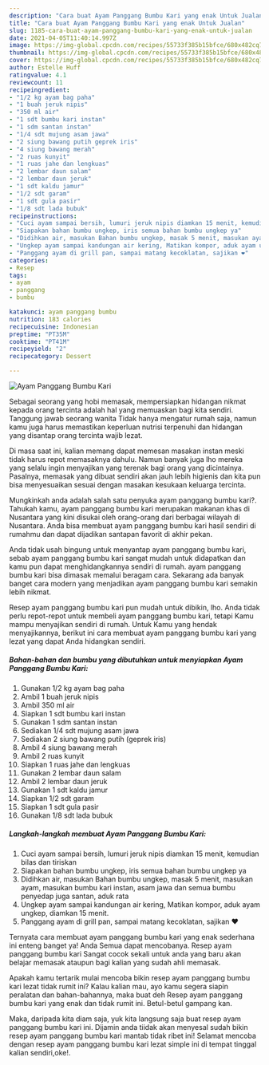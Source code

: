 ```yaml
---
description: "Cara buat Ayam Panggang Bumbu Kari yang enak Untuk Jualan"
title: "Cara buat Ayam Panggang Bumbu Kari yang enak Untuk Jualan"
slug: 1185-cara-buat-ayam-panggang-bumbu-kari-yang-enak-untuk-jualan
date: 2021-04-05T11:40:14.997Z
image: https://img-global.cpcdn.com/recipes/55733f385b15bfce/680x482cq70/ayam-panggang-bumbu-kari-foto-resep-utama.jpg
thumbnail: https://img-global.cpcdn.com/recipes/55733f385b15bfce/680x482cq70/ayam-panggang-bumbu-kari-foto-resep-utama.jpg
cover: https://img-global.cpcdn.com/recipes/55733f385b15bfce/680x482cq70/ayam-panggang-bumbu-kari-foto-resep-utama.jpg
author: Estelle Huff
ratingvalue: 4.1
reviewcount: 11
recipeingredient:
- "1/2 kg ayam bag paha"
- "1 buah jeruk nipis"
- "350 ml air"
- "1 sdt bumbu kari instan"
- "1 sdm santan instan"
- "1/4 sdt mujung asam jawa"
- "2 siung bawang putih geprek iris"
- "4 siung bawang merah"
- "2 ruas kunyit"
- "1 ruas jahe dan lengkuas"
- "2 lembar daun salam"
- "2 lembar daun jeruk"
- "1 sdt kaldu jamur"
- "1/2 sdt garam"
- "1 sdt gula pasir"
- "1/8 sdt lada bubuk"
recipeinstructions:
- "Cuci ayam sampai bersih, lumuri jeruk nipis diamkan 15 menit, kemudian bilas dan tiriskan"
- "Siapakan bahan bumbu ungkep, iris semua bahan bumbu ungkep ya"
- "Didihkan air, masukan Bahan bumbu ungkep, masak 5 menit, masukan ayam, masukan bumbu kari instan, asam jawa dan semua bumbu penyedap juga santan, aduk rata"
- "Ungkep ayam sampai kandungan air kering, Matikan kompor, aduk ayam ungkep, diamkan 15 menit."
- "Panggang ayam di grill pan, sampai matang kecoklatan, sajikan ❤️"
categories:
- Resep
tags:
- ayam
- panggang
- bumbu

katakunci: ayam panggang bumbu 
nutrition: 183 calories
recipecuisine: Indonesian
preptime: "PT35M"
cooktime: "PT41M"
recipeyield: "2"
recipecategory: Dessert

---
```



![Ayam Panggang Bumbu Kari](https://img-global.cpcdn.com/recipes/55733f385b15bfce/680x482cq70/ayam-panggang-bumbu-kari-foto-resep-utama.jpg)

Sebagai seorang yang hobi memasak, mempersiapkan hidangan nikmat kepada orang tercinta adalah hal yang memuaskan bagi kita sendiri. Tanggung jawab seorang  wanita Tidak hanya mengatur rumah saja, namun kamu juga harus memastikan keperluan nutrisi terpenuhi dan hidangan yang disantap orang tercinta wajib lezat.

Di masa  saat ini, kalian memang dapat memesan masakan instan meski tidak harus repot memasaknya dahulu. Namun banyak juga lho mereka yang selalu ingin menyajikan yang terenak bagi orang yang dicintainya. Pasalnya, memasak yang dibuat sendiri akan jauh lebih higienis dan kita pun bisa menyesuaikan sesuai dengan masakan kesukaan keluarga tercinta. 



Mungkinkah anda adalah salah satu penyuka ayam panggang bumbu kari?. Tahukah kamu, ayam panggang bumbu kari merupakan makanan khas di Nusantara yang kini disukai oleh orang-orang dari berbagai wilayah di Nusantara. Anda bisa membuat ayam panggang bumbu kari hasil sendiri di rumahmu dan dapat dijadikan santapan favorit di akhir pekan.

Anda tidak usah bingung untuk menyantap ayam panggang bumbu kari, sebab ayam panggang bumbu kari sangat mudah untuk didapatkan dan kamu pun dapat menghidangkannya sendiri di rumah. ayam panggang bumbu kari bisa dimasak memalui beragam cara. Sekarang ada banyak banget cara modern yang menjadikan ayam panggang bumbu kari semakin lebih nikmat.

Resep ayam panggang bumbu kari pun mudah untuk dibikin, lho. Anda tidak perlu repot-repot untuk membeli ayam panggang bumbu kari, tetapi Kamu mampu menyajikan sendiri di rumah. Untuk Kamu yang hendak menyajikannya, berikut ini cara membuat ayam panggang bumbu kari yang lezat yang dapat Anda hidangkan sendiri.

<!--inarticleads1-->

##### Bahan-bahan dan bumbu yang dibutuhkan untuk menyiapkan Ayam Panggang Bumbu Kari:

1. Gunakan 1/2 kg ayam bag paha
1. Ambil 1 buah jeruk nipis
1. Ambil 350 ml air
1. Siapkan 1 sdt bumbu kari instan
1. Gunakan 1 sdm santan instan
1. Sediakan 1/4 sdt mujung asam jawa
1. Sediakan 2 siung bawang putih (geprek iris)
1. Ambil 4 siung bawang merah
1. Ambil 2 ruas kunyit
1. Siapkan 1 ruas jahe dan lengkuas
1. Gunakan 2 lembar daun salam
1. Ambil 2 lembar daun jeruk
1. Gunakan 1 sdt kaldu jamur
1. Siapkan 1/2 sdt garam
1. Siapkan 1 sdt gula pasir
1. Gunakan 1/8 sdt lada bubuk




<!--inarticleads2-->

##### Langkah-langkah membuat Ayam Panggang Bumbu Kari:

1. Cuci ayam sampai bersih, lumuri jeruk nipis diamkan 15 menit, kemudian bilas dan tiriskan
1. Siapakan bahan bumbu ungkep, iris semua bahan bumbu ungkep ya
1. Didihkan air, masukan Bahan bumbu ungkep, masak 5 menit, masukan ayam, masukan bumbu kari instan, asam jawa dan semua bumbu penyedap juga santan, aduk rata
1. Ungkep ayam sampai kandungan air kering, Matikan kompor, aduk ayam ungkep, diamkan 15 menit.
1. Panggang ayam di grill pan, sampai matang kecoklatan, sajikan ❤️




Ternyata cara membuat ayam panggang bumbu kari yang enak sederhana ini enteng banget ya! Anda Semua dapat mencobanya. Resep ayam panggang bumbu kari Sangat cocok sekali untuk anda yang baru akan belajar memasak ataupun bagi kalian yang sudah ahli memasak.

Apakah kamu tertarik mulai mencoba bikin resep ayam panggang bumbu kari lezat tidak rumit ini? Kalau kalian mau, ayo kamu segera siapin peralatan dan bahan-bahannya, maka buat deh Resep ayam panggang bumbu kari yang enak dan tidak rumit ini. Betul-betul gampang kan. 

Maka, daripada kita diam saja, yuk kita langsung saja buat resep ayam panggang bumbu kari ini. Dijamin anda tiidak akan menyesal sudah bikin resep ayam panggang bumbu kari mantab tidak ribet ini! Selamat mencoba dengan resep ayam panggang bumbu kari lezat simple ini di tempat tinggal kalian sendiri,oke!.

